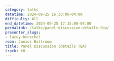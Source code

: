 ```yaml
---
category: talks
datetime: 2024-09-25 16:30:00-04:00
difficulty: All
end_datetime: 2024-09-25 17:15:00-04:00
permalink: /talks/panel-discussion-details-tba/
presenter_slugs:
- lacey-henschel
room: Junior Ballroom
title: Panel Discussion (details TBA)
track: t0
---
```

